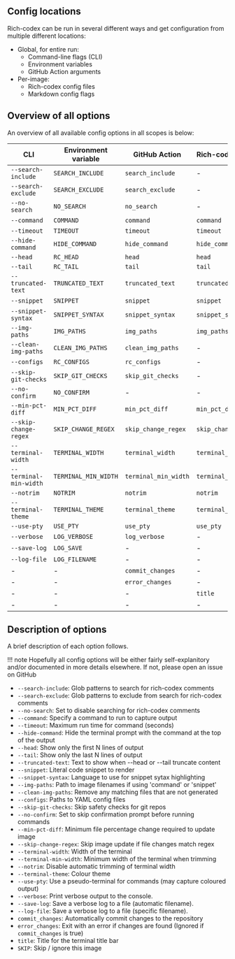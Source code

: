 ## Config locations

Rich-codex can be run in several different ways and get configuration from multiple different locations:

- Global, for entire run:
  - Command-line flags (CLI)
  - Environment variables
  - GitHub Action arguments
- Per-image:
  - Rich-codex config files
  - Markdown config flags

## Overview of all options

An overview of all available config options in all scopes is below:

| CLI                    | Environment variable | GitHub Action        | Rich-codex config    | Markdown config      |
| ---------------------- | -------------------- | -------------------- | -------------------- | -------------------- |
| `--search-include`     | `SEARCH_INCLUDE`     | `search_include`     | -                    | -                    |
| `--search-exclude`     | `SEARCH_EXCLUDE`     | `search_exclude`     | -                    | -                    |
| `--no-search`          | `NO_SEARCH`          | `no_search`          | -                    | -                    |
| `--command`            | `COMMAND`            | `command`            | `command`            | -                    |
| `--timeout`            | `TIMEOUT`            | `timeout`            | `timeout`            | `TIMEOUT`            |
| `--hide-command`       | `HIDE_COMMAND`       | `hide_command`       | `hide_command`       | `HIDE_COMMAND`       |
| `--head`               | `RC_HEAD`            | `head`               | `head`               | `RC_HEAD`            |
| `--tail`               | `RC_TAIL`            | `tail`               | `tail`               | `RC_TAIL`            |
| `--truncated-text`     | `TRUNCATED_TEXT`     | `truncated_text`     | `truncated_text`     | `TRUNCATED_TEXT`     |
| `--snippet`            | `SNIPPET`            | `snippet`            | `snippet`            | -                    |
| `--snippet-syntax`     | `SNIPPET_SYNTAX`     | `snippet_syntax`     | `snippet_syntax`     | `SNIPPET_SYNTAX`     |
| `--img-paths`          | `IMG_PATHS`          | `img_paths`          | `img_paths`          | -                    |
| `--clean-img-paths`    | `CLEAN_IMG_PATHS`    | `clean_img_paths`    | -                    | -                    |
| `--configs`            | `RC_CONFIGS`         | `rc_configs`         | -                    | -                    |
| `--skip-git-checks`    | `SKIP_GIT_CHECKS`    | `skip_git_checks`    | -                    | -                    |
| `--no-confirm`         | `NO_CONFIRM`         | -                    | -                    | -                    |
| `--min-pct-diff`       | `MIN_PCT_DIFF`       | `min_pct_diff`       | `min_pct_diff`       | `MIN_PCT_DIFF`       |
| `--skip-change-regex`  | `SKIP_CHANGE_REGEX`  | `skip_change_regex`  | `skip_change_regex`  | `SKIP_CHANGE_REGEX`  |
| `--terminal-width`     | `TERMINAL_WIDTH`     | `terminal_width`     | `terminal_width`     | `TERMINAL_WIDTH`     |
| `--terminal-min-width` | `TERMINAL_MIN_WIDTH` | `terminal_min_width` | `terminal_min_width` | `TERMINAL_MIN_WIDTH` |
| `--notrim`             | `NOTRIM`             | `notrim`             | `notrim`             | `NOTRIM`             |
| `--terminal-theme`     | `TERMINAL_THEME`     | `terminal_theme`     | `terminal_theme`     | `TERMINAL_THEME`     |
| `--use-pty`            | `USE_PTY`            | `use_pty`            | `use_pty`            | `USE_PTY`            |
| `--verbose`            | `LOG_VERBOSE`        | `log_verbose`        | -                    | -                    |
| `--save-log`           | `LOG_SAVE`           | -                    | -                    | -                    |
| `--log-file`           | `LOG_FILENAME`       | -                    | -                    | -                    |
| -                      | -                    | `commit_changes`     | -                    | -                    |
| -                      | -                    | `error_changes`      | -                    | -                    |
| -                      | -                    | -                    | `title`              | -                    |
| -                      | -                    | -                    | -                    | `SKIP`               |

## Description of options

A brief description of each option follows.

<!-- prettier-ignore-start -->
!!! note
    Hopefully all config options will be either fairly self-explanitory and/or documented in more details elsewhere.
    If not, please open an issue on GitHub
<!-- prettier-ignore-end -->

- `--search-include`: Glob patterns to search for rich-codex comments
- `--search-exclude`: Glob patterns to exclude from search for rich-codex comments
- `--no-search`: Set to disable searching for rich-codex comments
- `--command`: Specify a command to run to capture output
- `--timeout`: Maximum run time for command (seconds)
- `--hide-command`: Hide the terminal prompt with the command at the top of the output
- `--head`: Show only the first N lines of output
- `--tail`: Show only the last N lines of output
- `--truncated-text`: Text to show when --head or --tail truncate content
- `--snippet`: Literal code snippet to render
- `--snippet-syntax`: Language to use for snippet sytax highlighting
- `--img-paths`: Path to image filenames if using 'command' or 'snippet'
- `--clean-img-paths`: Remove any matching files that are not generated
- `--configs`: Paths to YAML config files
- `--skip-git-checks`: Skip safety checks for git repos
- `--no-confirm`: Set to skip confirmation prompt before running commands
- `--min-pct-diff`: Minimum file percentage change required to update image
- `--skip-change-regex`: Skip image update if file changes match regex
- `--terminal-width`: Width of the terminal
- `--terminal-min-width`: Minimum width of the terminal when trimming
- `--notrim`: Disable automatic trimming of terminal width
- `--terminal-theme`: Colour theme
- `--use-pty`: Use a pseudo-terminal for commands (may capture coloured output)
- `--verbose`: Print verbose output to the console.
- `--save-log`: Save a verbose log to a file (automatic filename).
- `--log-file`: Save a verbose log to a file (specific filename).
- `commit_changes`: Automatically commit changes to the repository
- `error_changes`: Exit with an error if changes are found (Ignored if `commit_changes` is true)
- `title`: Title for the terminal title bar
- `SKIP`: Skip / ignore this image
